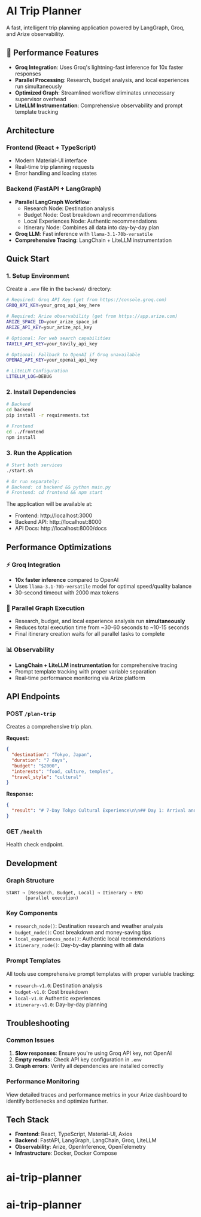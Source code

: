# AI Trip Planner

A fast, intelligent trip planning application powered by LangGraph, Groq, and Arize observability.

## 🚀 Performance Features

- **Groq Integration**: Uses Groq's lightning-fast inference for 10x faster responses
- **Parallel Processing**: Research, budget analysis, and local experiences run simultaneously
- **Optimized Graph**: Streamlined workflow eliminates unnecessary supervisor overhead
- **LiteLLM Instrumentation**: Comprehensive observability and prompt template tracking

## Architecture

### Frontend (React + TypeScript)
- Modern Material-UI interface
- Real-time trip planning requests
- Error handling and loading states

### Backend (FastAPI + LangGraph)
- **Parallel LangGraph Workflow**: 
  - Research Node: Destination analysis
  - Budget Node: Cost breakdown and recommendations  
  - Local Experiences Node: Authentic recommendations
  - Itinerary Node: Combines all data into day-by-day plan
- **Groq LLM**: Fast inference with `llama-3.1-70b-versatile`
- **Comprehensive Tracing**: LangChain + LiteLLM instrumentation

## Quick Start

### 1. Setup Environment

Create a `.env` file in the `backend/` directory:

```bash
# Required: Groq API Key (get from https://console.groq.com)
GROQ_API_KEY=your_groq_api_key_here

# Required: Arize observability (get from https://app.arize.com)
ARIZE_SPACE_ID=your_arize_space_id
ARIZE_API_KEY=your_arize_api_key

# Optional: For web search capabilities
TAVILY_API_KEY=your_tavily_api_key

# Optional: Fallback to OpenAI if Groq unavailable
OPENAI_API_KEY=your_openai_api_key

# LiteLLM Configuration
LITELLM_LOG=DEBUG
```

### 2. Install Dependencies

```bash
# Backend
cd backend
pip install -r requirements.txt

# Frontend  
cd ../frontend
npm install
```

### 3. Run the Application

```bash
# Start both services
./start.sh

# Or run separately:
# Backend: cd backend && python main.py
# Frontend: cd frontend && npm start
```

The application will be available at:
- Frontend: http://localhost:3000
- Backend API: http://localhost:8000
- API Docs: http://localhost:8000/docs

## Performance Optimizations

### ⚡ Groq Integration
- **10x faster inference** compared to OpenAI
- Uses `llama-3.1-70b-versatile` model for optimal speed/quality balance
- 30-second timeout with 2000 max tokens

### 🔄 Parallel Graph Execution
- Research, budget, and local experience analysis run **simultaneously**
- Reduces total execution time from ~30-60 seconds to ~10-15 seconds
- Final itinerary creation waits for all parallel tasks to complete

### 📊 Observability
- **LangChain + LiteLLM instrumentation** for comprehensive tracing
- Prompt template tracking with proper variable separation
- Real-time performance monitoring via Arize platform

## API Endpoints

### POST `/plan-trip`
Creates a comprehensive trip plan.

**Request:**
```json
{
  "destination": "Tokyo, Japan",
  "duration": "7 days", 
  "budget": "$2000",
  "interests": "food, culture, temples",
  "travel_style": "cultural"
}
```

**Response:**
```json
{
  "result": "# 7-Day Tokyo Cultural Experience\n\n## Day 1: Arrival and Asakusa District..."
}
```

### GET `/health`
Health check endpoint.

## Development

### Graph Structure
```
START → [Research, Budget, Local] → Itinerary → END
       (parallel execution)
```

### Key Components
- `research_node()`: Destination research and weather analysis
- `budget_node()`: Cost breakdown and money-saving tips  
- `local_experiences_node()`: Authentic local recommendations
- `itinerary_node()`: Day-by-day planning with all data

### Prompt Templates
All tools use comprehensive prompt templates with proper variable tracking:
- `research-v1.0`: Destination analysis
- `budget-v1.0`: Cost breakdown  
- `local-v1.0`: Authentic experiences
- `itinerary-v1.0`: Day-by-day planning

## Troubleshooting

### Common Issues
1. **Slow responses**: Ensure you're using Groq API key, not OpenAI
2. **Empty results**: Check API key configuration in `.env`
3. **Graph errors**: Verify all dependencies are installed correctly

### Performance Monitoring
View detailed traces and performance metrics in your Arize dashboard to identify bottlenecks and optimize further.

## Tech Stack

- **Frontend**: React, TypeScript, Material-UI, Axios
- **Backend**: FastAPI, LangGraph, LangChain, Groq, LiteLLM
- **Observability**: Arize, OpenInference, OpenTelemetry
- **Infrastructure**: Docker, Docker Compose
# ai-trip-planner
# ai-trip-planner
